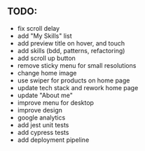 ## TODO:

- fix scroll delay
- add "My Skills" list
- add preview title on hover, and touch
- add skills (bdd, patterns, refactoring)
- add scroll up button
- remove sticky menu for small resolutions
- change home image
- use swiper for products on home page
- update tech stack and rework home page
- update "About me"
- improve menu for desktop
- improve design
- google analytics
- add jest unit tests
- add cypress tests
- add deployment pipeline
